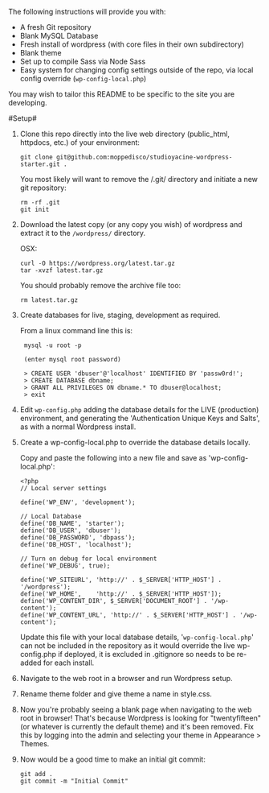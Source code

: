 The following instructions will provide you with:

- A fresh Git repository
- Blank MySQL Database
- Fresh install of wordpress (with core files in their own subdirectory)
- Blank theme
- Set up to compile Sass via Node Sass
- Easy system for changing config settings outside of the repo, via local config override (`wp-config-local.php`)

You may wish to tailor this README to be specific to the site you are developing.

#Setup#

1.  Clone this repo directly into the live web directory (public_html, httpdocs, etc.) of your environment:

        git clone git@github.com:moppedisco/studioyacine-wordpress-starter.git .

    You most likely will want to remove the /.git/ directory and initiate a new git repository:

        rm -rf .git
        git init

2.  Download the latest copy (or any copy you wish) of wordpress and extract it to the `/wordpress/` directory.

    OSX:

        curl -O https://wordpress.org/latest.tar.gz
        tar -xvzf latest.tar.gz

    You should probably remove the archive file too:

        rm latest.tar.gz

3.  Create databases for live, staging, development as required.

    From a linux command line this is:

         mysql -u root -p

         (enter mysql root password)

         > CREATE USER 'dbuser'@'localhost' IDENTIFIED BY 'passw0rd!';
         > CREATE DATABASE dbname;
         > GRANT ALL PRIVILEGES ON dbname.* TO dbuser@localhost;
         > exit

4.  Edit `wp-config.php` adding the database details for the LIVE (production) environment, and generating the 'Authentication Unique Keys and Salts', as with a normal Wordpress install.

5.  Create a wp-config-local.php to override the database details locally.

    Copy and paste the following into a new file and save as 'wp-config-local.php':

        <?php
        // Local server settings

        define('WP_ENV', 'development');

        // Local Database
        define('DB_NAME', 'starter');
        define('DB_USER', 'dbuser');
        define('DB_PASSWORD', 'dbpass');
        define('DB_HOST', 'localhost');

        // Turn on debug for local environment
        define('WP_DEBUG', true);

        define('WP_SITEURL', 'http://' . $_SERVER['HTTP_HOST'] . '/wordpress');
        define('WP_HOME',    'http://' . $_SERVER['HTTP_HOST']);
        define('WP_CONTENT_DIR', $_SERVER['DOCUMENT_ROOT'] . '/wp-content');
        define('WP_CONTENT_URL', 'http://' . $_SERVER['HTTP_HOST'] . '/wp-content');

    Update this file with your local database details, '`wp-config-local.php`' can not be included in the repository as it would override the live wp-config.php if deployed, it is excluded in .gitignore so needs to be re-added for each install.

6.  Navigate to the web root in a browser and run Wordpress setup.

7.  Rename theme folder and give theme a name in style.css.

8.  Now you're probably seeing a blank page when navigating to the web root in browser! That's because Wordpress is looking for "twentyfifteen" (or whatever is currently the default theme) and it's been removed. Fix this by logging into the admin and selecting your theme in Appearance > Themes.

9.  Now would be a good time to make an initial git commit:

        git add .
        git commit -m "Initial Commit"
